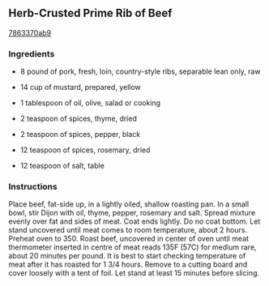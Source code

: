 ## Herb-Crusted Prime Rib of Beef

[7863370ab9](http://www.food.com/recipe/herb-crusted-prime-rib-of-beef-33585)

### Ingredients

 - 8 pound of pork, fresh, loin, country-style ribs, separable lean only, raw

 - 14 cup of mustard, prepared, yellow

 - 1 tablespoon of oil, olive, salad or cooking

 - 2 teaspoon of spices, thyme, dried

 - 2 teaspoon of spices, pepper, black

 - 12 teaspoon of spices, rosemary, dried

 - 12 teaspoon of salt, table

### Instructions

Place beef, fat-side up, in a lightly oiled, shallow roasting pan. In a small bowl, stir Dijon with oil, thyme, pepper, rosemary and salt. Spread mixture evenly over fat and sides of meat. Coat ends lightly. Do no coat bottom. Let stand uncovered until meat comes to room temperature, about 2 hours. Preheat oven to 350. Roast beef, uncovered in center of oven until meat thermometer inserted in centre of meat reads 135F (57C) for medium rare, about 20 minutes per pound. It is best to start checking temperature of meat after it has roasted for 1 3/4 hours. Remove to a cutting board and cover loosely with a tent of foil. Let stand at least 15 minutes before slicing.
